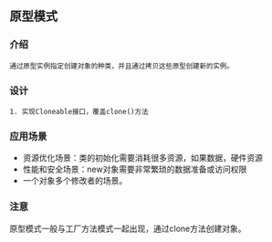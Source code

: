 ## 原型模式
### 介绍
```
通过原型实例指定创建对象的种类，并且通过拷贝这些原型创建新的实例。
```
### 设计
```
1. 实现Cloneable接口，覆盖clone()方法
```
### 应用场景
* 资源优化场景：类的初始化需要消耗很多资源，如果数据，硬件资源
* 性能和安全场景：new对象需要非常繁琐的数据准备或访问权限
* 一个对象多个修改者的场景。

### 注意
原型模式一般与工厂方法模式一起出现，通过clone方法创建对象。
